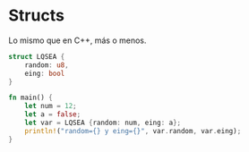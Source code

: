 # Structs

Lo mismo que en C++, más o menos.

```rust
struct LQSEA {
    random: u8,
    eing: bool
}

fn main() {
    let num = 12;
    let a = false;
    let var = LQSEA {random: num, eing: a};
    println!("random={} y eing={}", var.random, var.eing);
}
```
